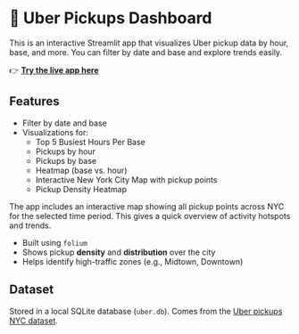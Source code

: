 
# 🚕 Uber Pickups Dashboard

This is an interactive Streamlit app that visualizes Uber pickup data by hour, base, and more. You can filter by date and base and explore trends easily.

👉 **[Try the live app here](https://uber-data-september-2014-edlgwlcfleerfxkpgpadx2.streamlit.app/)**

## Features

- Filter by date and base
- Visualizations for:
  - Top 5 Busiest Hours Per Base
  - Pickups by hour
  - Pickups by base
  - Heatmap (base vs. hour)
  - Interactive New York City Map with pickup points
  - Pickup Density Heatmap

The app includes an interactive map showing all pickup points across NYC for the selected time period. This gives a quick overview of activity hotspots and trends.

- Built using  `folium`
- Shows pickup **density** and **distribution** over the city
- Helps identify high-traffic zones (e.g., Midtown, Downtown)

## Dataset

Stored in a local SQLite database (`uber.db`). Comes from the [Uber pickups NYC dataset](https://www.kaggle.com/datasets/fivethirtyeight/uber-pickups-in-new-york-city).



